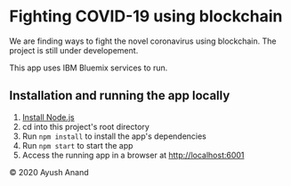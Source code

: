 # Fighting COVID-19 using blockchain

We are finding ways to fight the novel coronavirus using blockchain. The project is still under developement.

This app uses IBM Bluemix services to run.


## Installation and running the app locally

1. [Install Node.js][]
1. cd into this project's root directory
1. Run `npm install` to install the app's dependencies
1. Run `npm start` to start the app
1. Access the running app in a browser at <http://localhost:6001>

[Install Node.js]: https://nodejs.org/en/download/

&copy; 2020 Ayush Anand